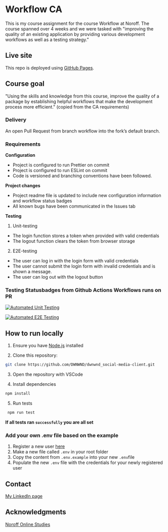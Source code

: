 # Workflow CA

This is my course assignment for the course Workflow at Noroff. The course spanned over 4 weeks and we were tasked with "improving the quality of an existing application by providing various development workflows as well as a testing strategy."

## Live site

This repo is deployed using [GitHub Pages](https://dwnwnd.github.io/dwnwnd_social-media-client/).

## Course goal

"Using the skills and knowledge from this course, improve the quality of a package by establishing helpful workflows that make the development process more efficient." (copied from the CA requirements)

### Delivery

An open Pull Request from branch workflow into the fork’s default branch.

### Requirements

**Configuration**

- Project is configured to run Prettier on commit
- Project is configured to run ESLint on commit
- Code is versioned and branching conventions have been followed.

**Project changes**

- Project readme file is updated to include new configuration information and workflow status badges
- All known bugs have been communicated in the Issues tab

**Testing**

1. Unit-testing

- The login function stores a token when provided with valid credentials
- The logout function clears the token from browser storage

2. E2E-testing

- The user can log in with the login form with valid credentials
- The user cannot submit the login form with invalid credentials and is shown a message.
- The user can log out with the logout button

### Testing Statusbadges from Github Actions Workflows runs on PR

[![Automated Unit Testing](https://github.com/DWNWND/dwnwnd_social-media-client/actions/workflows/unit-test.yml/badge.svg)](https://github.com/DWNWND/dwnwnd_social-media-client/actions/workflows/unit-test.yml)

[![Automated E2E Testing](https://github.com/DWNWND/dwnwnd_social-media-client/actions/workflows/e2e-test.yml/badge.svg)](https://github.com/DWNWND/dwnwnd_social-media-client/actions/workflows/e2e-test.yml)

## How to run locally

1. Ensure you have [Node.js](https://nodejs.org/) installed

2. Clone this repository:

```bash
git clone https://github.com/DWNWND/dwnwnd_social-media-client.git
```

3. Open the repository with VSCode

4. Install dependencies

```bash
npm install
```

5. Run tests

```bash
 npm run test
```

**If all tests ran `successfully` you are all set**

### Add your own **.env** file based on the example

1. Register a new user [here](https://dwnwnd.github.io/dwnwnd_social-media-client/)
2. Make a new file called `.env` in your root folder
3. Copy the content from `.env.example` into your new `.env`file
4. Populate the new `.env` file with the credentials for your newly registered user

## Contact

[My LinkedIn page](https://www.linkedin.com/in/thea-oland-b38175139/)

## Acknowledgments

[Noroff Online Studies](https://www.noroff.no)
